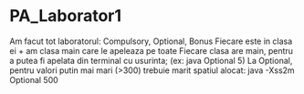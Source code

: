 # PA_Laborator1
Am facut tot laboratorul: Compulsory, Optional, Bonus
Fiecare este in clasa ei + am clasa main care le apeleaza pe toate
Fiecare clasa are main, pentru a putea fi apelata din terminal cu usurinta; (ex: java Optional 5)
La Optional, pentru valori putin mai mari (>300) trebuie marit spatiul alocat:
  java -Xss2m Optional 500
